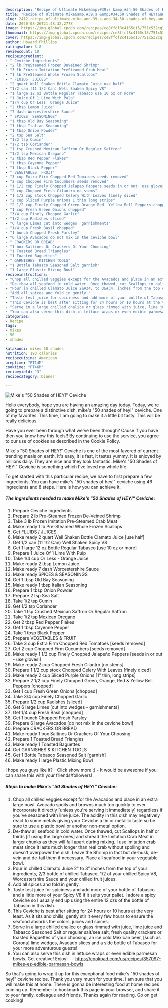 ```yaml
---
description: "Recipe of Ultimate Mike&amp;#39;s &amp;#34;50 Shades of HEY!&amp;#34; Ceviche"
title: "Recipe of Ultimate Mike&amp;#39;s &amp;#34;50 Shades of HEY!&amp;#34; Ceviche"
slug: 2412-recipe-of-ultimate-mike-and-39-s-and-34-50-shades-of-hey-and-34-ceviche
date: 2020-08-26T21:48:32.277Z
image: https://img-global.cpcdn.com/recipes/ce8ffcf8c4165c15/751x532cq70/mikes-50-shades-of-hey-ceviche-recipe-main-photo.jpg
thumbnail: https://img-global.cpcdn.com/recipes/ce8ffcf8c4165c15/751x532cq70/mikes-50-shades-of-hey-ceviche-recipe-main-photo.jpg
cover: https://img-global.cpcdn.com/recipes/ce8ffcf8c4165c15/751x532cq70/mikes-50-shades-of-hey-ceviche-recipe-main-photo.jpg
author: Howard Phillips
ratingvalue: 3.8
reviewcount: 10
recipeingredient:
- " Ceviche Ingredients"
- "2 lb PreSteamed Frozen DeVeined Shrimp"
- "3 lb Frozen Imitation PreSteamed Crab Meat"
- "1 lb PreSteamed Whole Frozen Scallops"
- " FLUIDS  JUICES"
- "2 quart Well Shaken Bottle Clamato Juice use half"
- "1/2 can (11 1/2 Can) Well Shaken Spicy V8"
- "1 large 12 oz Bottle Regular Tabasco use 10 oz or more"
- "1 Juice Of 1 Lime With Pulp"
- "1/4 cup Or Less  Orange Juice"
- "2 tbsp Lemon Juice"
- "7 dash Worcestershire Sauce"
- " SPICES  SEASONINGS"
- "1 tbsp Old Bay Seasoning"
- "1 tbsp Italian Seasoning"
- "1 tbsp Onion Powder"
- "2 tsp Sea Salt"
- "1/2 tsp Cumin"
- "1/2 tsp Coriander"
- "1 tsp Crushed Mexican Saffron Or Regular Saffron"
- "1/2 tsp Mexican Oregano"
- "2 tbsp Red Pepper Flakes"
- "1 tbsp Cayenne Pepper"
- "1 tbsp Black Pepper"
- " VEGETABLES  FRUIT"
- "3 cup Extra Firm Chopped Red Tomatoes seeds removed"
- "2 cup Chopped Firm Cucumbers seeds removed"
- "1 1/2 cup Finely Chopped Jalapeo Peppers seeds in or out  use gloves"
- "2 cup Chopped Fresh Cilantro no stems"
- "1 1/2 cup stock Chopped Celery With Leaves finely diced"
- "2 cup Sliced Purple Onions 1 thin long strips"
- "2 1/2 cup Finely Chopped Green Orange Red  Yellow Bell Peppers chopped"
- "1 cup Fresh Green Onions chopped"
- "3/4 cup Finely Chopped Garlic"
- "1/2 cup Radishes sliced"
- "6 large Limes cut into wedges  garnishments"
- "1/4 cup Fresh Basil chopped"
- "1 bunch Chopped Fresh Parsley"
- "6 large Avacados do not mix in the ceviche bowl"
- " CRACKERS OR BREAD"
- "1 box Saltines Or Crackers Of Your Choosing"
- "1 Toasted Bread Triangles"
- "1 Toasted Baguettes"
- " GARNISHES  KITCHEN TOOLS"
- "1 Bottle Tabasco Seasoned Salt garnish"
- "1 large Plastic Mixing Bowl"
recipeinstructions:
- "Chop all chilled veggies except for the Avacados and place in an extra large bowl. Avocado spoils and browns much too quickly to ever incorporate it directly [unless you&#39;re serving it immediately] regardless if you&#39;ve seasoned with lime juice. The acidity in this dish may negatively react to some metals giving your Ceviche a tin or metallic taste so be sure to use a plastic bowl or another non-metal option."
- "De-thaw all seafood in cold water. Once thawed, cut Scallops in half or thirds [if using the large ones] and shread the Imitation Crab Meat in larger chunks as they will fall apart during mixing. I use imitation crab meat since it lasts much longer than real crab without spoiling and doesn&#39;t overpower the dish. Leave the Shrimp in tact but de-husk, de-vein and de-tail them if necessary. Place all seafood in your vegetable bowl."
- "Pour in chilled Clamato Juice 2&#34; to 3&#34; inches from the top of your ingredients, 2/3 bottle of chilled Tabasco, 1/2 of your chilled Spicy V8, Worcestershire Sauce and your chilled fruit juices."
- "Add all spices and fold in gently."
- "Taste test juice for spiciness and add more of your bottle of Tabasco and a little more of your Spicy V8 if it suits your pallet. I adore a spicy Ceviche so I usually end up using the entire 12 ozs of the bottle of Tabasco in this dish."
- "This Ceviche is best after sitting for 24 hours or 10 hours at the very least. As it sits and chills, gently stir it every few hours to ensure the seafood absorbs the colors, juices and spices."
- "Serve in a large chilled chalice or glass rimmed with juice, lime juice and Tabasco Seasoned Salt or regular salt/sea salt, fresh quality crackers or toasted Baguettes of your choosing, an ice cold Mexican beer, [such as Corona] lime wedges, Avacado slices and a side bottle of Tabasco for your more adventurous guests!"
- "You can also serve this dish in lettuce wraps or even edible parmesan bowls. Get creative! Enjoy!  https://cookpad.com/us/recipes/357097-mikes-ez-edible-parmesan-bowls"
categories:
- Recipe
tags:
- mikes
- 50
- shades

katakunci: mikes 50 shades 
nutrition: 193 calories
recipecuisine: American
preptime: "PT14M"
cooktime: "PT46M"
recipeyield: "3"
recipecategory: Dinner

---
```



![Mike&#39;s &#34;50 Shades of HEY!&#34; Ceviche](https://img-global.cpcdn.com/recipes/ce8ffcf8c4165c15/751x532cq70/mikes-50-shades-of-hey-ceviche-recipe-main-photo.jpg)

Hello everybody, hope you are having an amazing day today. Today, we're going to prepare a distinctive dish, mike&#39;s &#34;50 shades of hey!&#34; ceviche. One of my favorites. This time, I am going to make it a little bit tasty. This will be really delicious.

Have you ever been through what we&#39;ve been through? Cause if you have then you know how this feels!! By continuing to use the service, you agree to our use of cookies as described in the Cookie Policy.

Mike&#39;s &#34;50 Shades of HEY!&#34; Ceviche is one of the most favored of current trending meals on earth. It's easy, it is fast, it tastes yummy. It is enjoyed by millions daily. They are nice and they look fantastic. Mike&#39;s &#34;50 Shades of HEY!&#34; Ceviche is something which I've loved my whole life.


To get started with this particular recipe, we have to first prepare a few ingredients. You can have mike&#39;s &#34;50 shades of hey!&#34; ceviche using 46 ingredients and 8 steps. Here is how you can achieve it.

<!--inarticleads1-->

##### The ingredients needed to make Mike&#39;s &#34;50 Shades of HEY!&#34; Ceviche:

1. Prepare  Ceviche Ingredients
1. Prepare 2 lb Pre-Steamed Frozen De-Veined Shrimp
1. Take 3 lb Frozen Imitation Pre-Steamed Crab Meat
1. Make ready 1 lb Pre-Steamed Whole Frozen Scallops
1. Get  FLUIDS / JUICES
1. Make ready 2 quart Well Shaken Bottle Clamato Juice [use half]
1. Get 1/2 can (11 1/2 Can) Well Shaken Spicy V8
1. Get 1 large 12 oz Bottle Regular Tabasco [use 10 oz or more]
1. Prepare 1 Juice Of 1 Lime With Pulp
1. Take 1/4 cup Or Less - Orange Juice
1. Make ready 2 tbsp Lemon Juice
1. Make ready 7 dash Worcestershire Sauce
1. Make ready  SPICES &amp; SEASONINGS
1. Get 1 tbsp Old Bay Seasoning
1. Make ready 1 tbsp Italian Seasoning
1. Prepare 1 tbsp Onion Powder
1. Prepare 2 tsp Sea Salt
1. Take 1/2 tsp Cumin
1. Get 1/2 tsp Coriander
1. Take 1 tsp Crushed Mexican Saffron Or Regular Saffron
1. Take 1/2 tsp Mexican Oregano
1. Get 2 tbsp Red Pepper Flakes
1. Get 1 tbsp Cayenne Pepper
1. Take 1 tbsp Black Pepper
1. Prepare  VEGETABLES &amp; FRUIT
1. Take 3 cup Extra Firm Chopped Red Tomatoes [seeds removed]
1. Get 2 cup Chopped Firm Cucumbers [seeds removed]
1. Make ready 1 1/2 cup Finely Chopped Jalapeño Peppers [seeds in or out - use gloves!]
1. Make ready 2 cup Chopped Fresh Cilantro [no stems]
1. Prepare 1 1/2 cup stock Chopped Celery With Leaves [finely diced]
1. Make ready 2 cup Sliced Purple Onions [1&#34; thin, long strips]
1. Prepare 2 1/2 cup Finely Chopped Green, Orange, Red &amp; Yellow Bell Peppers [chopped]
1. Get 1 cup Fresh Green Onions [chopped]
1. Take 3/4 cup Finely Chopped Garlic
1. Prepare 1/2 cup Radishes [sliced]
1. Get 6 large Limes [cut into wedges - garnishments]
1. Get 1/4 cup Fresh Basil [chopped]
1. Get 1 bunch Chopped Fresh Parsley
1. Prepare 6 large Avacados [do not mix in the ceviche bowl]
1. Prepare  CRACKERS OR BREAD
1. Make ready 1 box Saltines Or Crackers Of Your Choosing
1. Prepare 1 Toasted Bread Triangles
1. Make ready 1 Toasted Baguettes
1. Get  GARNISHES &amp; KITCHEN TOOLS
1. Get 1 Bottle Tabasco Seasoned Salt [garnish]
1. Make ready 1 large Plastic Mixing Bowl


I hope you guys like it? - Click show more ;) - It would be awesome if you can share this with your friends/followers! 

<!--inarticleads2-->

##### Steps to make Mike&#39;s &#34;50 Shades of HEY!&#34; Ceviche:

1. Chop all chilled veggies except for the Avacados and place in an extra large bowl. Avocado spoils and browns much too quickly to ever incorporate it directly [unless you&#39;re serving it immediately] regardless if you&#39;ve seasoned with lime juice. The acidity in this dish may negatively react to some metals giving your Ceviche a tin or metallic taste so be sure to use a plastic bowl or another non-metal option.
1. De-thaw all seafood in cold water. Once thawed, cut Scallops in half or thirds [if using the large ones] and shread the Imitation Crab Meat in larger chunks as they will fall apart during mixing. I use imitation crab meat since it lasts much longer than real crab without spoiling and doesn&#39;t overpower the dish. Leave the Shrimp in tact but de-husk, de-vein and de-tail them if necessary. Place all seafood in your vegetable bowl.
1. Pour in chilled Clamato Juice 2&#34; to 3&#34; inches from the top of your ingredients, 2/3 bottle of chilled Tabasco, 1/2 of your chilled Spicy V8, Worcestershire Sauce and your chilled fruit juices.
1. Add all spices and fold in gently.
1. Taste test juice for spiciness and add more of your bottle of Tabasco and a little more of your Spicy V8 if it suits your pallet. I adore a spicy Ceviche so I usually end up using the entire 12 ozs of the bottle of Tabasco in this dish.
1. This Ceviche is best after sitting for 24 hours or 10 hours at the very least. As it sits and chills, gently stir it every few hours to ensure the seafood absorbs the colors, juices and spices.
1. Serve in a large chilled chalice or glass rimmed with juice, lime juice and Tabasco Seasoned Salt or regular salt/sea salt, fresh quality crackers or toasted Baguettes of your choosing, an ice cold Mexican beer, [such as Corona] lime wedges, Avacado slices and a side bottle of Tabasco for your more adventurous guests!
1. You can also serve this dish in lettuce wraps or even edible parmesan bowls. Get creative! Enjoy! -  - https://cookpad.com/us/recipes/357097-mikes-ez-edible-parmesan-bowls




So that's going to wrap it up for this exceptional food mike&#39;s &#34;50 shades of hey!&#34; ceviche recipe. Thank you very much for your time. I am sure that you will make this at home. There is gonna be interesting food at home recipes coming up. Remember to bookmark this page in your browser, and share it to your family, colleague and friends. Thanks again for reading. Go on get cooking!
